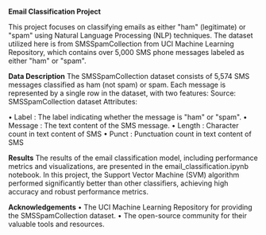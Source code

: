 **Email Classification Project**

This project focuses on classifying emails as either "ham" (legitimate) or "spam" using Natural Language Processing (NLP) techniques. The dataset utilized here is from SMSSpamCollection from  UCI Machine Learning Repository, which contains over 5,000 SMS phone messages labeled as either "ham" or "spam".

**Data Description**
The SMSSpamCollection dataset consists of 5,574 SMS messages classified as ham (not spam) or spam. Each message is represented by a single row in the dataset, with two features:
 Source: SMSSpamCollection dataset
 Attributes:

•	Label : The label indicating whether the message is "ham" or "spam".
•	Message : The text content of the SMS message.
•	Length : Character count in text content of SMS
•	Punct : Punctuation count in text content of SMS

**Results**
The results of the email classification model, including performance metrics and visualizations, are presented in the email_classification.ipynb notebook. In this project, the Support Vector Machine (SVM) algorithm performed significantly better than other classifiers, achieving high accuracy and robust performance metrics.

**Acknowledgements**
•	The UCI Machine Learning Repository for providing the SMSSpamCollection dataset.
•	The open-source community for their valuable tools and resources.



